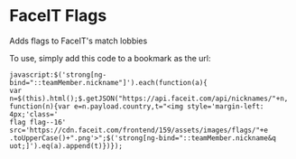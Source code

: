 # FaceIT Flags
Adds flags to FaceIT's match lobbies

To use, simply add this code to a bookmark as the url:
```
javascript:$('strong[ng-bind="::teamMember.nickname"]').each(function(a){
var n=$(this).html();$.getJSON("https://api.faceit.com/api/nicknames/"+n,
function(n){var e=n.payload.country,t="<img style='margin-left: 4px;'class='
flag flag--16' src='https://cdn.faceit.com/frontend/159/assets/images/flags/"+e
.toUpperCase()+".png'>";$('strong[ng-bind="::teamMember.nickname&q
uot;]').eq(a).append(t)})});
```
